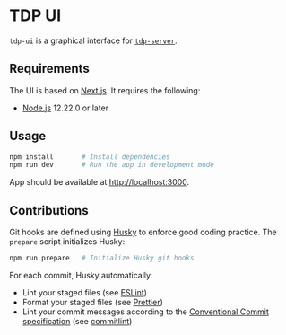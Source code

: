 # TDP UI

`tdp-ui` is a graphical interface for [`tdp-server`](https://github.com/TOSIT-IO/tdp-server).

## Requirements

The UI is based on [Next.js](https://nextjs.org/). It requires the following:

- [Node.js](https://nodejs.org/en/) 12.22.0 or later

## Usage

```bash
npm install       # Install dependencies
npm run dev       # Run the app in development mode
```

App should be available at [http://localhost:3000](http://localhost:3000).

## Contributions

Git hooks are defined using [Husky](https://typicode.github.io/husky/#/) to enforce good coding practice. The `prepare` script initializes Husky:

```bash
npm run prepare   # Initialize Husky git hooks
```

For each commit, Husky automatically:

- Lint your staged files (see [ESLint](https://eslint.org/))
- Format your staged files (see [Prettier](https://prettier.io/))
- Lint your commit messages according to the [Conventional Commit specification](https://www.conventionalcommits.org/en/v1.0.0/) (see [commitlint](https://github.com/conventional-changelog/commitlint  ))
